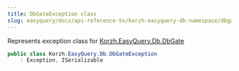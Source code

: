 ```yaml
---
title: DbGateException class
slug: easyquery/docs/api-reference-5x/korzh-easyquery-db-namespace/dbgateexception-class
---
```



Represents exception class for [Korzh.EasyQuery.Db.DbGate](/api-reference-5x/korzh-easyquery-db-namespace/dbgate-class)
```csharp
public class Korzh.EasyQuery.Db.DbGateException
    : Exception, ISerializable

```